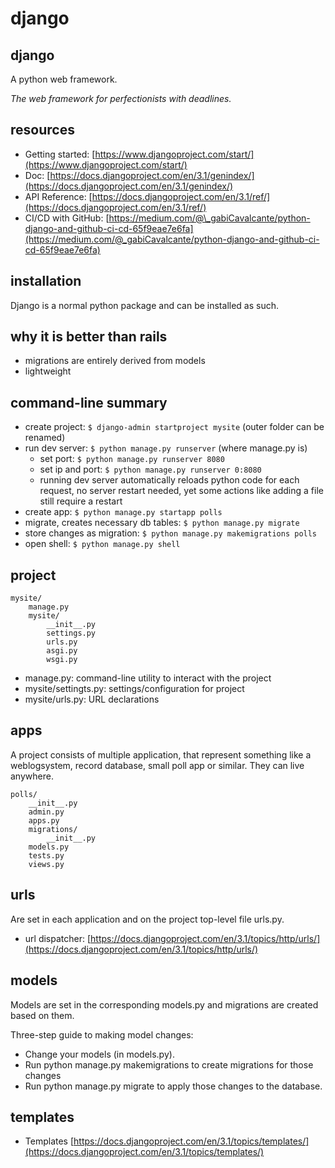 # django

## django

A python web framework.

_The web framework for perfectionists with deadlines._

## resources

* Getting started: [https://www.djangoproject.com/start/](https://www.djangoproject.com/start/)
* Doc: [https://docs.djangoproject.com/en/3.1/genindex/](https://docs.djangoproject.com/en/3.1/genindex/)
* API Reference: [https://docs.djangoproject.com/en/3.1/ref/](https://docs.djangoproject.com/en/3.1/ref/)
* CI/CD with GitHub: [https://medium.com/@\_gabiCavalcante/python-django-and-github-ci-cd-65f9eae7e6fa](https://medium.com/@_gabiCavalcante/python-django-and-github-ci-cd-65f9eae7e6fa)

## installation

Django is a normal python package and can be installed as such.

## why it is better than rails

* migrations are entirely derived from models
* lightweight

## command-line summary

* create project: `$ django-admin startproject mysite` \(outer folder can be renamed\)
* run dev server: `$ python manage.py runserver` \(where manage.py is\)
  * set port: `$ python manage.py runserver 8080`
  * set ip and port: `$ python manage.py runserver 0:8080`
  * running dev server automatically reloads python code for each request, no server restart needed, yet some actions like adding a file still require a restart
* create app: `$ python manage.py startapp polls`
* migrate, creates necessary db tables: `$ python manage.py migrate`
* store changes as migration: `$ python manage.py makemigrations polls`
* open shell: `$ python manage.py shell`

## project

```text
mysite/
    manage.py
    mysite/
        __init__.py
        settings.py
        urls.py
        asgi.py
        wsgi.py
```

* manage.py: command-line utility to interact with the project
* mysite/settingts.py: settings/configuration for project
* mysite/urls.py: URL declarations

## apps

A project consists of multiple application, that represent something like a weblogsystem, record database, small poll app or similar. They can live anywhere.

```text
polls/
    __init__.py
    admin.py
    apps.py
    migrations/
        __init__.py
    models.py
    tests.py
    views.py
```

## urls

Are set in each application and on the project top-level file urls.py.

* url dispatcher: [https://docs.djangoproject.com/en/3.1/topics/http/urls/](https://docs.djangoproject.com/en/3.1/topics/http/urls/)

## models

Models are set in the corresponding models.py and migrations are created based on them.

Three-step guide to making model changes:

* Change your models \(in models.py\).
* Run python manage.py makemigrations to create migrations for those changes
* Run python manage.py migrate to apply those changes to the database.

## templates

* Templates [https://docs.djangoproject.com/en/3.1/topics/templates/](https://docs.djangoproject.com/en/3.1/topics/templates/)

